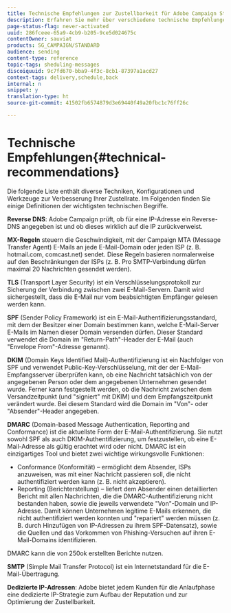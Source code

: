 ```yaml
---
title: Technische Empfehlungen zur Zustellbarkeit für Adobe Campaign Standard
description: Erfahren Sie mehr über verschiedene technische Empfehlungen zur Verbesserung der Zustellbarkeit mit Adobe Campaign Standard.
page-status-flag: never-activated
uuid: 286fceee-65a9-4cb9-b205-9ce5d024675c
contentOwner: sauviat
products: SG_CAMPAIGN/STANDARD
audience: sending
content-type: reference
topic-tags: sheduling-messages
discoiquuid: 9c7fd670-bba9-4f3c-8cb1-87397a1acd27
context-tags: delivery,schedule,back
internal: n
snippet: y
translation-type: ht
source-git-commit: 41502fb6574879d3e69440f49a20fbc1c76ff26c

---
```



# Technische Empfehlungen{#technical-recommendations}

Die folgende Liste enthält diverse Techniken, Konfigurationen und Werkzeuge zur Verbesserung Ihrer Zustellrate. Im Folgenden finden Sie einige Definitionen der wichtigsten technischen Begriffe.

**Reverse DNS**: Adobe Campaign prüft, ob für eine IP-Adresse ein Reverse-DNS angegeben ist und ob dieses wirklich auf die IP zurückverweist.

**MX-Regeln** steuern die Geschwindigkeit, mit der Campaign MTA (Message Transfer Agent) E-Mails an jede E-Mail-Domain oder jeden ISP (z. B. hotmail.com, comcast.net) sendet. Diese Regeln basieren normalerweise auf den Beschränkungen der ISPs (z. B. Pro SMTP-Verbindung dürfen maximal 20 Nachrichten gesendet werden).

**TLS** (Transport Layer Security) ist ein Verschlüsselungsprotokoll zur Sicherung der Verbindung zwischen zwei E-Mail-Servern. Damit wird sichergestellt, dass die E-Mail nur vom beabsichtigten Empfänger gelesen werden kann.

**SPF** (Sender Policy Framework) ist ein E-Mail-Authentifizierungsstandard, mit dem der Besitzer einer Domain bestimmen kann, welche E-Mail-Server E-Mails im Namen dieser Domain versenden dürfen. Dieser Standard verwendet die Domain im &quot;Return-Path&quot;-Header der E-Mail (auch &quot;Envelope From&quot;-Adresse genannt).

**DKIM** (Domain Keys Identified Mail)-Authentifizierung ist ein Nachfolger von SPF und verwendet Public-Key-Verschlüsselung, mit der der E-Mail-Empfangsserver überprüfen kann, ob eine Nachricht tatsächlich von der angegebenen Person oder dem angegebenen Unternehmen gesendet wurde. Ferner kann festgestellt werden, ob die Nachricht zwischen dem Versandzeitpunkt (und &quot;signiert&quot; mit DKIM) und dem Empfangszeitpunkt verändert wurde. Bei diesem Standard wird die Domain im &quot;Von&quot;- oder &quot;Absender&quot;-Header angegeben.

**DMARC** (Domain-based Message Authentication, Reporting and Conformance) ist die aktuellste Form der E-Mail-Authentifizierung. Sie nutzt sowohl SPF als auch DKIM-Authentifizierung, um festzustellen, ob eine E-Mail-Adresse als gültig erachtet wird oder nicht. DMARC ist ein einzigartiges Tool und bietet zwei wichtige wirkungsvolle Funktionen:
* Conformance (Konformität) – ermöglicht dem Absender, ISPs anzuweisen, was mit einer Nachricht passieren soll, die nicht authentifiziert werden kann (z. B. nicht akzeptieren).
* Reporting (Berichterstellung) – liefert dem Absender einen detaillierten Bericht mit allen Nachrichten, die die DMARC-Authentifizierung nicht bestanden haben, sowie die jeweils verwendete &quot;Von&quot;-Domain und IP-Adresse. Damit können Unternehmen legitime E-Mails erkennen, die nicht authentifiziert werden konnten und &quot;repariert&quot; werden müssen (z. B. durch Hinzufügen von IP-Adressen zu ihrem SPF-Datensatz), sowie die Quellen und das Vorkommen von Phishing-Versuchen auf ihren E-Mail-Domains identifizieren.

DMARC kann die von 250ok erstellten Berichte nutzen.

**SMTP** (Simple Mail Transfer Protocol) ist ein Internetstandard für die E-Mail-Übertragung.

**Dedizierte IP-Adressen**: Adobe bietet jedem Kunden für die Anlaufphase eine dedizierte IP-Strategie zum Aufbau der Reputation und zur Optimierung der Zustellbarkeit.
